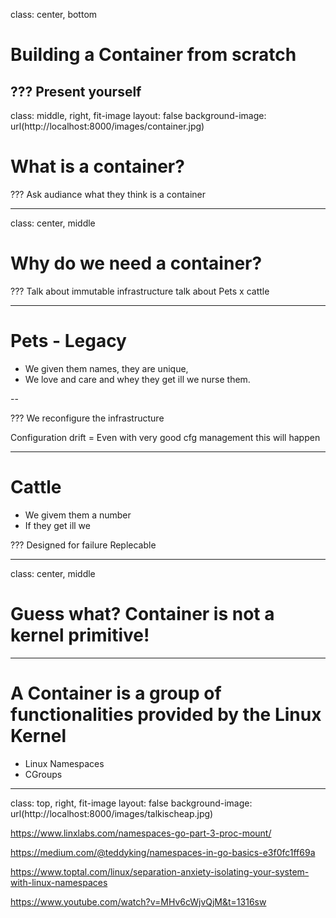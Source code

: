 class: center, bottom


# Building a Container from scratch

???
Present yourself
---
class: middle, right, fit-image
layout: false
background-image: url(http://localhost:8000/images/container.jpg)

# What is a container?

???
Ask audiance what they think is a container

---
class: center, middle

# Why do we need a container?


???
Talk about immutable infrastructure
talk about Pets x cattle

---
# Pets - Legacy

- We given them names, they are unique, 
- We love and care and whey they get ill we nurse them.

--

???
We reconfigure the infrastructure

Configuration drift = Even with very good cfg management this will happen

---
# Cattle

- We givem them a number
- If they get ill we 

???
Designed for failure
Replecable

---
class: center, middle
# Guess what? Container is not a kernel primitive!

---

# A Container is a group of functionalities provided by the Linux Kernel

- Linux Namespaces
- CGroups

---
class: top, right, fit-image
layout: false
background-image: url(http://localhost:8000/images/talkischeap.jpg)

https://www.linxlabs.com/namespaces-go-part-3-proc-mount/

https://medium.com/@teddyking/namespaces-in-go-basics-e3f0fc1ff69a

https://www.toptal.com/linux/separation-anxiety-isolating-your-system-with-linux-namespaces

https://www.youtube.com/watch?v=MHv6cWjvQjM&t=1316sw
